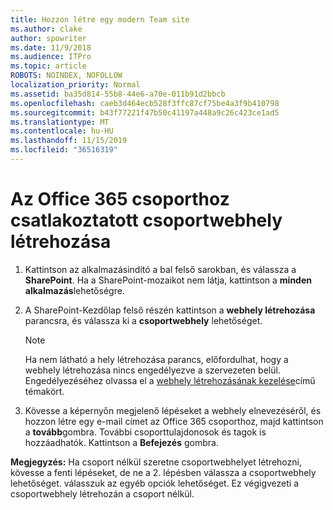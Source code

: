 ```yaml
---
title: Hozzon létre egy modern Team site
ms.author: clake
author: spowriter
ms.date: 11/9/2018
ms.audience: ITPro
ms.topic: article
ROBOTS: NOINDEX, NOFOLLOW
localization_priority: Normal
ms.assetid: ba35d814-55b8-44e6-a70e-011b91d2bbcb
ms.openlocfilehash: caeb3d464ecb528f3ffc87cf75be4a3f9b410798
ms.sourcegitcommit: b43f77221f47b50c41197a448a9c26c423ce1ad5
ms.translationtype: MT
ms.contentlocale: hu-HU
ms.lasthandoff: 11/15/2019
ms.locfileid: "36516319"
---
```

# <a name="create-an-office-365-group-connected-team-site"></a>Az Office 365 csoporthoz csatlakoztatott csoportwebhely létrehozása

1. Kattintson az alkalmazásindító a bal felső sarokban, és válassza a **SharePoint**. Ha a SharePoint-mozaikot nem látja, kattintson a **minden alkalmazás**lehetőségre.
    
2. A SharePoint-Kezdőlap felső részén kattintson a **webhely létrehozása** parancsra, és válassza ki a **csoportwebhely** lehetőséget. 
    
    > [!NOTE]
    > Ha nem látható a hely létrehozása parancs, előfordulhat, hogy a webhely létrehozása nincs engedélyezve a szervezeten belül. Engedélyezéséhez olvassa el a [webhely létrehozásának kezelése](https://go.microsoft.com/fwlink/?linkid=2009644)című témakört. 
  
3. Kövesse a képernyőn megjelenő lépéseket a webhely elnevezéséről, és hozzon létre egy e-mail címet az Office 365 csoporthoz, majd kattintson a **tovább**gombra. További csoporttulajdonosok és tagok is hozzáadhatók. Kattintson a **Befejezés** gombra.
  
 **Megjegyzés:** Ha csoport nélkül szeretne csoportwebhelyet létrehozni, kövesse a fenti lépéseket, de ne a 2. lépésben válassza a csoportwebhely lehetőséget. válasszuk az egyéb opciók lehetőséget. Ez végigvezeti a csoportwebhely létrehozán a csoport nélkül. 
    

